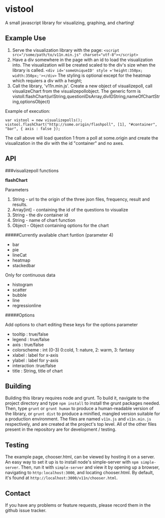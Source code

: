 vistool
=======
A small javascript library for visualizing, graphing, and charting!

Example Use
-------
1. Serve the visualization library with the page:
`<script src="/some/path/to/v11n.min.js" charset="utf-8"></script>`
2. Have a div somewhere in the page with an id to load the visualization into. The visualization will be created scaled to the div's size when the library is called.
`<div id='someUniqueID' style ='height:350px; width:350px;'></div>`
The styling is optional except for the heatmap which requiers a div with a height;
3. Call the library, 'v11n.min.js'. Create a new object of visualizepoll, call visualizeChart from the visualizepollobject. The generic form is vistoll.flashChart(urlString,questionIDsArray,divIDString,nameOfChartString,optionsObject)

Example of execution:

	var vistool = new visualizepolls();
	vistool.flashChart("http://some.origin/flashpoll", [1], "#container",
    "bar", { axis : false });

The call above will load question 1 from a poll at some.origin and create the visualization in the div with the id "container" and no axes.

API
-------

###visualizepoll functions

**flashChart**

Parameters

1. String - url to the origin of the three json files, frequency, result and results.
2.  Array[int] - containing the id of the questions to visualize
3. String - the div container id
4. String -  name of chart function
5. Object - Object containing options for the chart

#####Currently available chart funtion (parameter 4)

- bar
- pie
- lineCat
- heatmap
- stackedbar

Only for continuous data

- histogram
- scatter 
- bubble
- line 
- regressionline

#####Options

Add options to chart editing these keys for the options parameter

- tooltip : true/false
- legend : true/false
- axis : true/false
- colorscheme : int (0-3) 0:cold, 1: nature, 2: warm, 3: fantasy
- xlabel : label for x-axis
- ylabel : label for y-axis
- interaction :true/false
- title : String, title of chart

Building
-------
Building this library requires node and grunt. To build it, navigate to the project directory and type `npm install` to install the grunt packages needed. Then, type `grunt` or `grunt human` to produce a human-readable version of the library, or `grunt dist` to produce a minified, mangled version suitable for a production environment. The files are named `v11n.js` and `v11n.min.js` respectively, and are created at the project's top level. All of the other files present in the repository are for development / testing.

Testing
-------
The example page, chooser.html, can be viewed by hosting it on a server. An easy way to set it up is to install node's simple-server with `npm simple-server`. Then, run it with `simple-server` and view it by opening up a browser, navigating to `http:localhost:3000`, and locating chooser.html. By default, it's found at `http://localhost:3000/v11n/chooser.html`. 

Contact
-------
If you have any problems or feature requests, please record them in the github issue tracker.